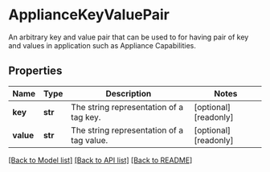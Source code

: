 # ApplianceKeyValuePair

An arbitrary key and value pair that can be used to for having pair of key and values in application such as Appliance Capabilities. 
## Properties
Name | Type | Description | Notes
------------ | ------------- | ------------- | -------------
**key** | **str** | The string representation of a tag key.   | [optional] [readonly] 
**value** | **str** | The string representation of a tag value.    | [optional] [readonly] 

[[Back to Model list]](../README.md#documentation-for-models) [[Back to API list]](../README.md#documentation-for-api-endpoints) [[Back to README]](../README.md)


